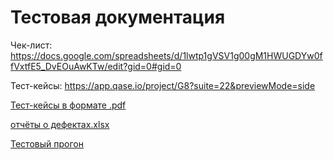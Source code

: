 # Тестовая документация

Чек-лист:
https://docs.google.com/spreadsheets/d/1lwtp1gVSV1g00gM1HWUGDYw0ffVxtfE5_DvEOuAwKTw/edit?gid=0#gid=0

Тест-кейсы: https://app.qase.io/project/G8?suite=22&previewMode=side 

[Тест-кейсы в формате .pdf](https://github.com/user-attachments/files/16720622/G8-2024-08-23.pdf)

[отчёты о дефектах.xlsx](https://github.com/user-attachments/files/16727630/default.xlsx)

[Тестовый прогон](https://github.com/user-attachments/files/16720644/default.pdf)

